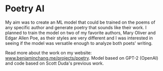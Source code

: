 # Poetry AI

My aim was to create an ML model that could be trained on the poems of any specific author and generate poetry that sounds like their work. I planned to train the model on two of my favorite authors, Mary Oliver and Edgar Allen Poe, as their styles are very different and I was interested in seeing if the model was versatile enough to analyze both poets' writing.

Read more about the work on my website: www.benjaminchang.me/projects/poetry. Model based on GPT-2 (OpenAI) and code based on Scott Duda's previous work.
